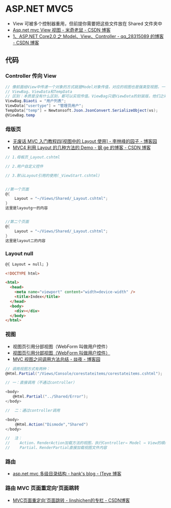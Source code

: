 # ASP.NET MVC5

- View 可被多个控制器重用，但前提你需要把这些文件放在 Shared 文件夹中
- [Asp.net mvc View 视图 - 米奇老鼠 - CSDN 博客](https://blog.csdn.net/jasonhds/article/details/51133931?utm_source=app)
- [1、ASP.NET Core2.0 之 Model、View、Controller - qq_28315089 的博客 - CSDN 博客](https://blog.csdn.net/qq_28315089/article/details/80868624?utm_source=app)

## 代码

### Controller 传向 View

```c#
// 像前面给View中传递一个对象的方式就是Model对象传值，对应的视图也是强类型视图，一个视图只能有一个强类型。
// ViewBag、ViewData和TempData
// 区别：本质是没有什么区别，都可以实现传值。ViewBag只是ViewData的封装版，他们之间是可以相互转换的，比如：ViewBag.Title，在页面中取值的时候可以用ViewData["Title"],同理，用ViewData["temp"]可以再用ViewBag.temp进行取值。这几种方式都比较适合传递少量的值，如果就一个两个之间，可以用上面的方式进行传递，如果值比较多的情况下还是推荐使用Model的方式进行传递值。
ViewBag.Biaoti = "用户列表";
ViewData["usertype"] = "管理员用户";
TempData["temp"] = Newtonsoft.Json.JsonConvert.SerializeObject(vs);
@ViewBag.temp
```

### 母版页

- [无废话 MVC 入门教程四[视图中的 Layout 使用] - 李林峰的园子 - 博客园](https://www.cnblogs.com/iamlilinfeng/archive/2013/02/28/2934397.html)
- [MVC4 利用 Layout 的几种方法的 Demo - 钢 ge 的博客 - CSDN 博客](https://blog.csdn.net/ganggelove/article/details/52876118)

```c#
// 1.母板页_Layout.cshtml

// 2.用户自定义控件

// 3.默认Layout引用的使用(_ViewStart.cshtml)


//第一个页面
@{
    Layout = "~/Views/Shared/_Layout.cshtml";
}
这里是layoutg一的内容


//第二个页面
@{
    Layout = "~/Views/Shared/_Layout.cshtml";
}
这里是layout二的内容
```

### Layout null

```html
@{ Layout = null; }

<!DOCTYPE html>

<html>
  <head>
    <meta name="viewport" content="width=device-width" />
    <title>Index</title>
  </head>
  <body>
    <div></div>
  </body>
</html>
```

### 视图

- 视图页引用分部视图（WebForm 叫做用户控件）
- [视图页引用分部视图（WebForm 叫做用户控件）](https://blog.csdn.net/weixin_30487317/article/details/95274169)
- [MVC 视图之间调用方法总结 - 燚夜 - 博客园](https://www.cnblogs.com/yi-ye/p/5670257.html)

```c#
// 调用视图方式有两种：
@Html.Partial("/Views/Console/corestateitems/corestateitems.cshtml");

// 一：直接调用（不通过controller）

<body>
　　@Html.Partial("../Shared/Error");
</body>

//  二：通过controller调用

<body>
 　　@Html.Action("Dismode","Shared")
</body>

//  注：
// 　　Action、RenderAction加载方法的视图，执行Controller→ Model → View的順序，然後把产生的页面带回到原来的View中再回传。
// 　　Partial、RenderPartial直接加载视图文件内容
```

### 路由

- [asp.net mvc 多级目录结构 - hank's blog - ITeye 博客](https://hankblog.iteye.com/blog/2160164)

### 路由 MVC 页面重定向'页面跳转

- [MVC页面重定向'页面跳转 - linshichen的专栏 - CSDN博客](https://blog.csdn.net/linshichen/article/details/51333041)
